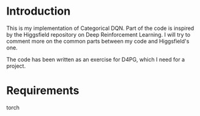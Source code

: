 # Introduction

This is my implementation of Categorical DQN. Part of the code is inspired by the Higgsfield repository on Deep Reinforcement Learning.
I will try to comment more on the common parts between my code and Higgsfield's one. 

The code has been written as an exercise for D4PG, which I need for a project.

# Requirements

torch
